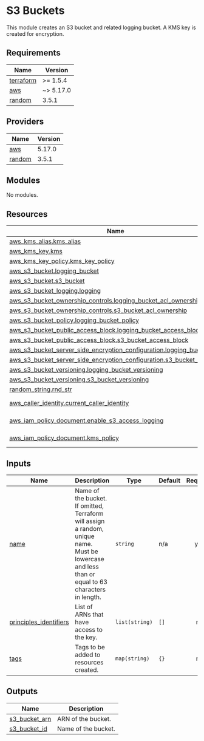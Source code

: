 # S3 Buckets

This module creates an S3 bucket and related logging bucket. A KMS key is created for encryption.

<!-- BEGINNING OF PRE-COMMIT-TERRAFORM DOCS HOOK --->
## Requirements

| Name | Version |
|------|---------|
| <a name="requirement_terraform"></a> [terraform](#requirement\_terraform) | >= 1.5.4 |
| <a name="requirement_aws"></a> [aws](#requirement\_aws) | ~> 5.17.0 |
| <a name="requirement_random"></a> [random](#requirement\_random) | 3.5.1 |

## Providers

| Name | Version |
|------|---------|
| <a name="provider_aws"></a> [aws](#provider\_aws) | 5.17.0 |
| <a name="provider_random"></a> [random](#provider\_random) | 3.5.1 |

## Modules

No modules.

## Resources

| Name | Type |
|------|------|
| [aws_kms_alias.kms_alias](https://registry.terraform.io/providers/hashicorp/aws/latest/docs/resources/kms_alias) | resource |
| [aws_kms_key.kms](https://registry.terraform.io/providers/hashicorp/aws/latest/docs/resources/kms_key) | resource |
| [aws_kms_key_policy.kms_key_policy](https://registry.terraform.io/providers/hashicorp/aws/latest/docs/resources/kms_key_policy) | resource |
| [aws_s3_bucket.logging_bucket](https://registry.terraform.io/providers/hashicorp/aws/latest/docs/resources/s3_bucket) | resource |
| [aws_s3_bucket.s3_bucket](https://registry.terraform.io/providers/hashicorp/aws/latest/docs/resources/s3_bucket) | resource |
| [aws_s3_bucket_logging.logging](https://registry.terraform.io/providers/hashicorp/aws/latest/docs/resources/s3_bucket_logging) | resource |
| [aws_s3_bucket_ownership_controls.logging_bucket_acl_ownership](https://registry.terraform.io/providers/hashicorp/aws/latest/docs/resources/s3_bucket_ownership_controls) | resource |
| [aws_s3_bucket_ownership_controls.s3_bucket_acl_ownership](https://registry.terraform.io/providers/hashicorp/aws/latest/docs/resources/s3_bucket_ownership_controls) | resource |
| [aws_s3_bucket_policy.logging_bucket_policy](https://registry.terraform.io/providers/hashicorp/aws/latest/docs/resources/s3_bucket_policy) | resource |
| [aws_s3_bucket_public_access_block.logging_bucket_access_block](https://registry.terraform.io/providers/hashicorp/aws/latest/docs/resources/s3_bucket_public_access_block) | resource |
| [aws_s3_bucket_public_access_block.s3_bucket_access_block](https://registry.terraform.io/providers/hashicorp/aws/latest/docs/resources/s3_bucket_public_access_block) | resource |
| [aws_s3_bucket_server_side_encryption_configuration.logging_bucket_sse](https://registry.terraform.io/providers/hashicorp/aws/latest/docs/resources/s3_bucket_server_side_encryption_configuration) | resource |
| [aws_s3_bucket_server_side_encryption_configuration.s3_bucket_sse](https://registry.terraform.io/providers/hashicorp/aws/latest/docs/resources/s3_bucket_server_side_encryption_configuration) | resource |
| [aws_s3_bucket_versioning.logging_bucket_versioning](https://registry.terraform.io/providers/hashicorp/aws/latest/docs/resources/s3_bucket_versioning) | resource |
| [aws_s3_bucket_versioning.s3_bucket_versioning](https://registry.terraform.io/providers/hashicorp/aws/latest/docs/resources/s3_bucket_versioning) | resource |
| [random_string.rnd_str](https://registry.terraform.io/providers/hashicorp/random/3.5.1/docs/resources/string) | resource |
| [aws_caller_identity.current_caller_identity](https://registry.terraform.io/providers/hashicorp/aws/latest/docs/data-sources/caller_identity) | data source |
| [aws_iam_policy_document.enable_s3_access_logging](https://registry.terraform.io/providers/hashicorp/aws/latest/docs/data-sources/iam_policy_document) | data source |
| [aws_iam_policy_document.kms_policy](https://registry.terraform.io/providers/hashicorp/aws/latest/docs/data-sources/iam_policy_document) | data source |

## Inputs

| Name | Description | Type | Default | Required |
|------|-------------|------|---------|:--------:|
| <a name="input_name"></a> [name](#input\_name) | Name of the bucket. If omitted, Terraform will assign a random, unique name. <br>Must be lowercase and less than or equal to 63 characters in length. | `string` | n/a | yes |
| <a name="input_principles_identifiers"></a> [principles\_identifiers](#input\_principles\_identifiers) | List of ARNs that have access to the key. | `list(string)` | `[]` | no |
| <a name="input_tags"></a> [tags](#input\_tags) | Tags to be added to resources created. | `map(string)` | `{}` | no |

## Outputs

| Name | Description |
|------|-------------|
| <a name="output_s3_bucket_arn"></a> [s3\_bucket\_arn](#output\_s3\_bucket\_arn) | ARN of the bucket. |
| <a name="output_s3_bucket_id"></a> [s3\_bucket\_id](#output\_s3\_bucket\_id) | Name of the bucket. |
<!-- END OF PRE-COMMIT-TERRAFORM DOCS HOOK --->